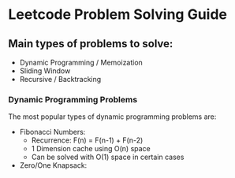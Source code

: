 # Leetcode Problem Solving Guide

## Main types of problems to solve:
- Dynamic Programming / Memoization
- Sliding Window
- Recursive / Backtracking

### Dynamic Programming Problems
The most popular types of dynamic programming problems are:
- Fibonacci Numbers:
  - Recurrence: F(n) = F(n-1) + F(n-2)
  - 1 Dimension cache using O(n) space
  - Can be solved with O(1) space in certain cases
- Zero/One Knapsack:
